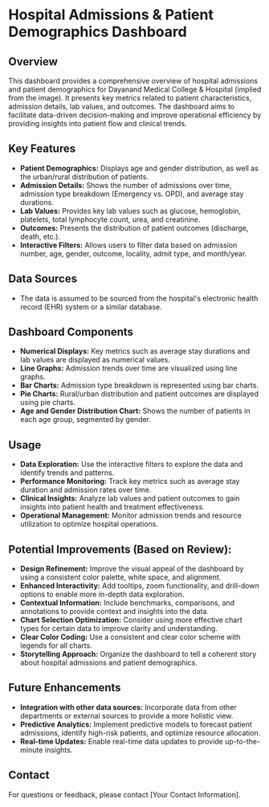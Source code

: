 # Hospital Admissions & Patient Demographics Dashboard

## Overview

This dashboard provides a comprehensive overview of hospital admissions and patient demographics for Dayanand Medical College & Hospital (implied from the image). It presents key metrics related to patient characteristics, admission details, lab values, and outcomes. The dashboard aims to facilitate data-driven decision-making and improve operational efficiency by providing insights into patient flow and clinical trends.

## Key Features

* **Patient Demographics:** Displays age and gender distribution, as well as the urban/rural distribution of patients.
* **Admission Details:** Shows the number of admissions over time, admission type breakdown (Emergency vs. OPD), and average stay durations.
* **Lab Values:** Provides key lab values such as glucose, hemoglobin, platelets, total lymphocyte count, urea, and creatinine.
* **Outcomes:** Presents the distribution of patient outcomes (discharge, death, etc.).
* **Interactive Filters:** Allows users to filter data based on admission number, age, gender, outcome, locality, admit type, and month/year.

## Data Sources

* The data is assumed to be sourced from the hospital's electronic health record (EHR) system or a similar database.

## Dashboard Components

* **Numerical Displays:** Key metrics such as average stay durations and lab values are displayed as numerical values.
* **Line Graphs:** Admission trends over time are visualized using line graphs.
* **Bar Charts:** Admission type breakdown is represented using bar charts.
* **Pie Charts:** Rural/urban distribution and patient outcomes are displayed using pie charts.
* **Age and Gender Distribution Chart:** Shows the number of patients in each age group, segmented by gender.

## Usage

* **Data Exploration:** Use the interactive filters to explore the data and identify trends and patterns.
* **Performance Monitoring:** Track key metrics such as average stay duration and admission rates over time.
* **Clinical Insights:** Analyze lab values and patient outcomes to gain insights into patient health and treatment effectiveness.
* **Operational Management:** Monitor admission trends and resource utilization to optimize hospital operations.

## Potential Improvements (Based on Review):

* **Design Refinement:** Improve the visual appeal of the dashboard by using a consistent color palette, white space, and alignment.
* **Enhanced Interactivity:** Add tooltips, zoom functionality, and drill-down options to enable more in-depth data exploration.
* **Contextual Information:** Include benchmarks, comparisons, and annotations to provide context and insights into the data.
* **Chart Selection Optimization:** Consider using more effective chart types for certain data to improve clarity and understanding.
* **Clear Color Coding:** Use a consistent and clear color scheme with legends for all charts.
* **Storytelling Approach:** Organize the dashboard to tell a coherent story about hospital admissions and patient demographics.

## Future Enhancements

* **Integration with other data sources:** Incorporate data from other departments or external sources to provide a more holistic view.
* **Predictive Analytics:** Implement predictive models to forecast patient admissions, identify high-risk patients, and optimize resource allocation.
* **Real-time Updates:** Enable real-time data updates to provide up-to-the-minute insights.

## Contact

For questions or feedback, please contact [Your Contact Information].
